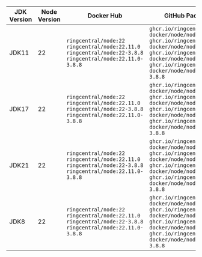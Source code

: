 | JDK Version | Node Version | Docker Hub | GitHub Package |
|-------------|--------------|------------|----------------|
| JDK11 | 22 | `ringcentral/node:22` `ringcentral/node:22.11.0` `ringcentral/node:22-3.8.8` `ringcentral/node:22.11.0-3.8.8`| `ghcr.io/ringcentral-docker/node/node:22` `ghcr.io/ringcentral-docker/node/node:22.11.0` `ghcr.io/ringcentral-docker/node/node:22-3.8.8` `ghcr.io/ringcentral-docker/node/node:22.11.0-3.8.8` |
| JDK17 | 22 | `ringcentral/node:22` `ringcentral/node:22.11.0` `ringcentral/node:22-3.8.8` `ringcentral/node:22.11.0-3.8.8`| `ghcr.io/ringcentral-docker/node/node:22` `ghcr.io/ringcentral-docker/node/node:22.11.0` `ghcr.io/ringcentral-docker/node/node:22-3.8.8` `ghcr.io/ringcentral-docker/node/node:22.11.0-3.8.8` |
| JDK21 | 22 | `ringcentral/node:22` `ringcentral/node:22.11.0` `ringcentral/node:22-3.8.8` `ringcentral/node:22.11.0-3.8.8`| `ghcr.io/ringcentral-docker/node/node:22` `ghcr.io/ringcentral-docker/node/node:22.11.0` `ghcr.io/ringcentral-docker/node/node:22-3.8.8` `ghcr.io/ringcentral-docker/node/node:22.11.0-3.8.8` |
| JDK8 | 22 | `ringcentral/node:22` `ringcentral/node:22.11.0` `ringcentral/node:22-3.8.8` `ringcentral/node:22.11.0-3.8.8`| `ghcr.io/ringcentral-docker/node/node:22` `ghcr.io/ringcentral-docker/node/node:22.11.0` `ghcr.io/ringcentral-docker/node/node:22-3.8.8` `ghcr.io/ringcentral-docker/node/node:22.11.0-3.8.8` |
